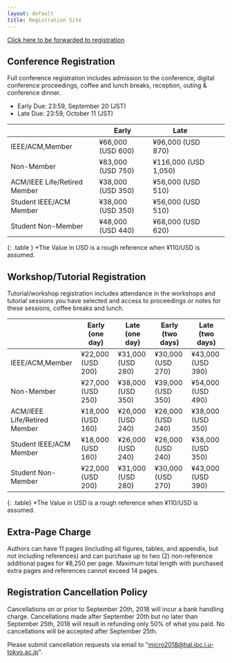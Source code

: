 ```yaml
---
layout: default
title: Registration Site
---
```

<div class="alert alert-info">
 <a href="https://whova.com/portal/registration/aiism_201810/">Click here to be forwarded to registration</a>
</div>

Conference Registration
-----------------------


Full conference registration includes admission to the conference, digital conference proceedings, coffee and lunch breaks, reception, outing & conference dinner.

* Early Due: 23:59, September 20 (JST)
* Late Due: 23:59, October 11 (JST) 

|                              	| Early 	| Late 	|   	|   	|
|------------------------------	|-------	|------	|---	|---	|
| IEEE/ACM,Member              	| &yen;66,000 (USD 600)  	| &yen;96,000 (USD 870)  	|   	|   	|
| Non-Member                   	| &yen;83,000 (USD 750)  	| &yen;116,000 (USD 1,050) 	|   	|   	|
| ACM/IEEE Life/Retired Member 	| &yen;38,000 (USD 350)  	| &yen;56,000 (USD 510) 	|   	|   	|
| Student IEEE/ACM Member      	| &yen;38,000 (USD 350)   	| &yen;56,000 (USD 510) 	|   	|   	|
| Student Non-Member           	| &yen;48,000 (USD 440)  	| &yen;68,000 (USD 620) 	|   	|   	|
{: .table } 
\*The Value in USD is a rough reference when &yen;110/USD is assumed.  


Workshop/Tutorial Registration
------------------------------

Tutorial/workshop registration includes attendance in the workshops and tutorial sessions you have selected and access to proceedings or notes for these sessions, coffee breaks and lunch.


|                              	| Early (one day) 	| Late (one day) 	| Early (two days) 	| Late (two days) 	|
|------------------------------	|-----------------	|----------------	|------------------	|-----------------	|
| IEEE/ACM,Member              	| &yen;22,000 (USD 200)            	| &yen;31,000 (USD 280)          	| &yen;30,000  (USD 270)            	| &yen;43,000 (USD 390)            	|
| Non-Member                   	| &yen;27,000 (USD 250)            	| &yen;38,000 (USD 350)           	| &yen;39,000 (USD 350)             	| &yen;54,000 (USD 490)            	|
| ACM/IEEE Life/Retired Member 	| &yen;18,000 (USD 160)            	| &yen;26,000 (USD 240)           	| &yen;26,000 (USD 240)              	| &yen;38,000 (USD 350)            	|
| Student IEEE/ACM Member      	| &yen;18,000 (USD 160)            	| &yen;26,000 (USD 240)           	| &yen;26,000 (USD 240)             	| &yen;38,000 (USD 350)            	|
| Student Non-Member           	| &yen;22,000 (USD 200)            	| &yen;31,000 (USD 280)           	| &yen;30,000 (USD 270)             	| &yen;43,000 (USD 390)            	|
{: .table}
\*The Value in USD is a rough reference when &yen;110/USD is assumed.   


Extra-Page Charge
-----------------

Authors can have 11 pages (including all figures, tables, and appendix, but not including references)
and can purchase up to two (2) non-reference additional pages for &yen;8,250 per page.
Maximum total length with purchased extra pages and references cannot exceed 14 pages.

Registration Cancellation Policy
--------------------------------

Cancellations on or prior to September 20th, 2018 will incur a bank handling charge. Cancellations made after September 20th but no later than September 25th, 2018 will result in refunding only 50% of what you paid. No cancellations will be accepted after September 25th. 

Please submit cancellation requests via email to "micro2018@hal.ipc.i.u-tokyo.ac.jp".



